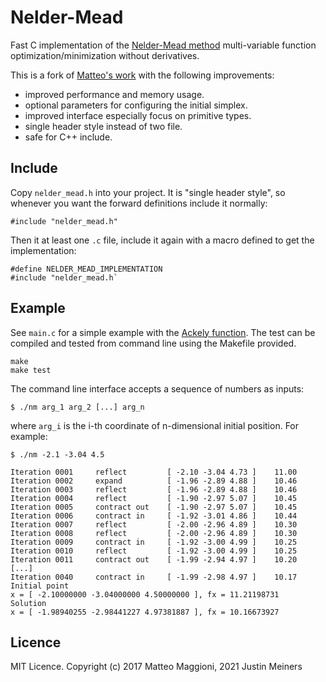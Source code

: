 # Nelder-Mead

Fast C implementation of the [Nelder-Mead method](http://en.wikipedia.org/wiki/Nelder%E2%80%93Mead_method)
multi-variable function optimization/minimization without derivatives.

This is a fork of [Matteo's work](https://github.com/matteotiziano/nelder-mead)  with the following improvements:

- improved performance and memory usage.
- optional parameters for configuring the initial simplex.
- improved interface especially focus on primitive types.
- single header style instead of two file.
- safe for C++ include.

## Include

Copy `nelder_mead.h` into your project. It is "single header style",
so whenever you want the forward definitions include it normally:

    #include "nelder_mead.h"

Then it at least one `.c` file, include it again with a macro defined to get the implementation:

    #define NELDER_MEAD_IMPLEMENTATION
    #include "nelder_mead.h`

## Example

See `main.c` for a simple example with the [Ackely function](http://www.sfu.ca/%7Essurjano/ackley.html).
The test can be compiled and tested from command line using the Makefile provided.

    make
    make test

The command line interface accepts a sequence of numbers as inputs:

    $ ./nm arg_1 arg_2 [...] arg_n

where `arg_i` is the i-th coordinate of n-dimensional initial position.
For example:

    $ ./nm -2.1 -3.04 4.5

    Iteration 0001     reflect         [ -2.10 -3.04 4.73 ]    11.00 
    Iteration 0002     expand          [ -1.96 -2.89 4.88 ]    10.46 
    Iteration 0003     reflect         [ -1.96 -2.89 4.88 ]    10.46 
    Iteration 0004     reflect         [ -1.90 -2.97 5.07 ]    10.45 
    Iteration 0005     contract out    [ -1.90 -2.97 5.07 ]    10.45 
    Iteration 0006     contract in     [ -1.92 -3.01 4.86 ]    10.44 
    Iteration 0007     reflect         [ -2.00 -2.96 4.89 ]    10.30 
    Iteration 0008     reflect         [ -2.00 -2.96 4.89 ]    10.30 
    Iteration 0009     contract in     [ -1.92 -3.00 4.99 ]    10.25 
    Iteration 0010     reflect         [ -1.92 -3.00 4.99 ]    10.25 
    Iteration 0011     contract out    [ -1.99 -2.94 4.97 ]    10.20 
    [...]
    Iteration 0040     contract in     [ -1.99 -2.98 4.97 ]    10.17 
    Initial point
    x = [ -2.10000000 -3.04000000 4.50000000 ], fx = 11.21198731 
    Solution
    x = [ -1.98940255 -2.98441227 4.97381887 ], fx = 10.16673927 

## Licence
MIT Licence. Copyright (c) 2017 Matteo Maggioni, 2021 Justin Meiners
